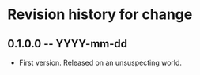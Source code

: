 # Revision history for change

## 0.1.0.0  -- YYYY-mm-dd

* First version. Released on an unsuspecting world.
